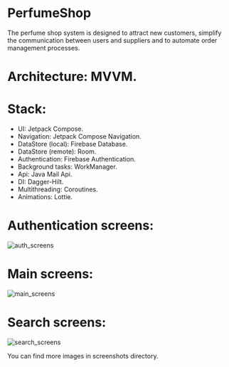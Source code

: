 # PerfumeShop
The perfume shop system is designed to attract new customers, simplify the communication between users and suppliers and to automate order management processes.

# Architecture: MVVM.

# Stack:
- UI: Jetpack Compose.
- Navigation: Jetpack Compose Navigation.
- DataStore (local): Firebase Database.  
- DataStore (remote): Room.
- Authentication: Firebase Authentication.
- Background tasks: WorkManager.
- Api: Java Mail Api.
- DI: Dagger-Hilt.
- Multithreading: Coroutines.
- Animations: Lottie.

# Authentication screens:

![auth_screens](https://github.com/petya3000/PerfumeShop/assets/99812822/416a87ef-2030-4f3a-87e7-ee30e235a833)

# Main screens:

![main_screens](https://github.com/petya3000/PerfumeShop/assets/99812822/16c55003-5ddf-4ee0-987c-699366378097)

# Search screens:

![search_screens](https://github.com/petya3000/PerfumeShop/assets/99812822/4b044e5d-e499-40ce-bb20-0878a2a9fe63)

You can find more images in screenshots directory. 
